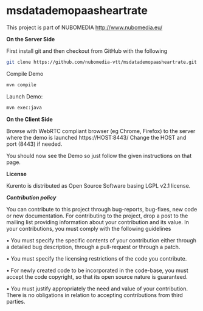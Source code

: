 # msdatademopaasheartrate

This project is part of NUBOMEDIA
http://www.nubomedia.eu/

**On the Server Side**

First install git and then checkout from GitHub with the following

```bash
git clone https://github.com/nubomedia-vtt/msdatademopaasheartrate.git
```

Compile Demo

```bash
mvn compile
```

Launch Demo:

```bash
mvn exec:java
```

**On the Client Side**

Browse with WebRTC compliant browser (eg Chrome, Firefox) to the server where the demo is launched https://HOST:8443/ 
Change the HOST and port (8443) if needed.

You should now see the Demo so just follow the given instructions on that page.

**License**

Kurento is distributed as Open Source Software basing LGPL v2.1 license.


***Contribution policy***

You can contribute to this project through bug-reports, bug-fixes, new code or new documentation. For contributing to the project, drop a post to the mailing list providing information about your contribution and its value. In your contributions, you must comply with the following guidelines

•	You must specify the specific contents of your contribution either through a detailed bug description, through a pull-request or through a patch.

•	You must specify the licensing restrictions of the code you contribute.

•	For newly created code to be incorporated in the code-base, you must accept the code copyright, so that its open source nature is guaranteed.

•	You must justify appropriately the need and value of your contribution. There is no obligations in relation to accepting contributions from third parties.
